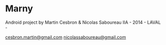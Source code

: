 Marny
=====

Android project by Martin Cesbron & Nicolas Saboureau IIA - 2014 - LAVAL -

cesbron.martin@gmail.com
nicolassaboureau@gmail.com
